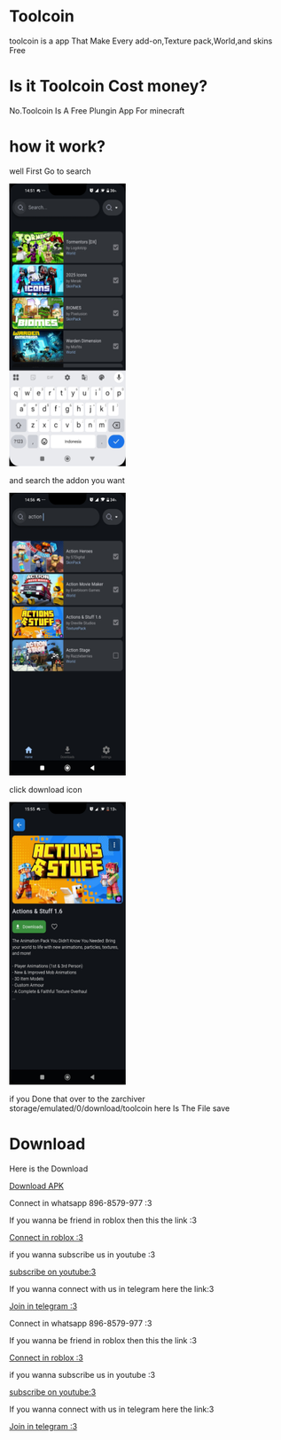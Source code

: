 <html>
  <body background="images(4).jpg">
  <h1>Toolcoin</h1>
  <p>toolcoin is a app That Make Every add-on,Texture pack,World,and skins Free</p>
  <h1>Is it Toolcoin Cost money?</h1>
  <p>No.Toolcoin Is A Free Plungin App For minecraft</p>
  <h1>how it work?</h1>
  <p>well First Go to search</p>
  <img src="posjna.jpg" width="210px" height="510px"/>
  <p>and search the addon you want</p>
  <img src="jsnsna.jpg" width="210px" height="510px" />
  <p>click download icon</p>
  <img src="idul.jpg" width="210px" height="510px" />
<p>if you Done that over to the zarchiver storage/emulated/0/download/toolcoin here Is The File save</p>
<h1>Download</h1>
<p>Here is the Download</p>
<a href="ToolCoin_signed.apk"download>Download APK</a>
<p>Connect in whatsapp 896-8579-977 :3</p>
<p>If you wanna be friend in roblox then this the link :3</p>
<a href="https://www.roblox.com/share?code=1db53eae1e69fe4780b57f19ae388f19&type=Profile&source=ProfileShare&stamp=1757743352086" download>Connect in roblox :3</a><p>if you wanna subscribe us in youtube :3</p>
<a href="https://youtube.com/@brutal_studio?feature=shared" download>subscribe on youtube:3</a><p>If you wanna connect with us in telegram here the link:3</p>
<a href="https://t.me/+jeNobnO7N2gzZGQ1"download>Join in telegram :3</a><p>Connect in whatsapp 896-8579-977 :3</p>
<p>If you wanna be friend in roblox then this the link :3</p>
<a href="https://www.roblox.com/share?code=1db53eae1e69fe4780b57f19ae388f19&type=Profile&source=ProfileShare&stamp=1757743352086" download>Connect in roblox :3</a><p>if you wanna subscribe us in youtube :3</p>
<a href="https://youtube.com/@topickiwi?si=VeJEwZLhAc7roxHP" download>subscribe on youtube:3</a><p>If you wanna connect with us in telegram here the link:3</p>
<a href="https://t.me/KIWIINFOSERVER" download>Join in telegram :3</a>
</body>
</html>
